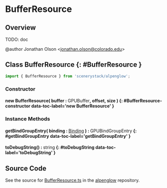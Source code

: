 # BufferResource

## Overview

TODO: doc

@author Jonathan Olson &lt;jonathan.olson@colorado.edu&gt;

## Class BufferResource {: #BufferResource }


```js
import { BufferResource } from 'scenerystack/alpenglow';
```
### Constructor

#### new BufferResource( buffer : <span style="font-weight: 400;">GPUBuffer</span>, offset, size ) {: #BufferResource-constructor data-toc-label='new BufferResource' }

### Instance Methods

#### getBindGroupEntry( binding : <span style="font-weight: 400;">[Binding](../alpenglow/Binding.md)</span> ) : <span style="font-weight: 400;">GPUBindGroupEntry</span> {: #getBindGroupEntry data-toc-label='getBindGroupEntry' }

#### toDebugString() : <span style="font-weight: 400;"><span style="color: hsla(calc(var(--md-hue) + 180deg),80%,40%,1);">string</span></span> {: #toDebugString data-toc-label='toDebugString' }



## Source Code

See the source for [BufferResource.ts](https://github.com/phetsims/alpenglow/blob/main/js/webgpu/compute/BufferResource.ts) in the [alpenglow](https://github.com/phetsims/alpenglow) repository.
